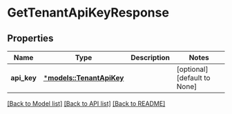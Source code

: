 # GetTenantApiKeyResponse

## Properties
Name | Type | Description | Notes
------------ | ------------- | ------------- | -------------
**api_key** | [***models::TenantApiKey**](TenantAPIKey.md) |  | [optional] [default to None]

[[Back to Model list]](../README.md#documentation-for-models) [[Back to API list]](../README.md#documentation-for-api-endpoints) [[Back to README]](../README.md)


